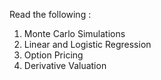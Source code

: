 Read the following :

1. Monte Carlo Simulations
2. Linear and Logistic Regression
3. Option Pricing
4. Derivative Valuation
